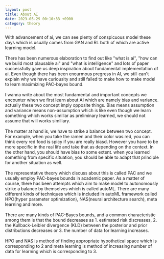 ```yaml
---
layout: post
title: About AI
date: 2023-05-29 00:10:33 +0900
category: theory
---
```


With advancement of ai, we can see plenty of conspicuous model these days which is usually comes from GAN and RL both of which are active learning model.
<br/>
<br/>
There has been numerous elaboration to find out like "what is ai", "how can we build most plausable ai" and "what is intelligence" and lots of paper successfully gave us deep inspiration about fundamental implementation of ai. Even though there has been enourmous pregress in AI, we still can't explain why we have curiousity and still failed to make how to make model to learn maximizing PAC-bayes bound.
<br/>
<br/>
I wanna write about the most fundamental and important concepts we encounter when we first learn about AI which are namely bias and variance.
actually these two concept imply opposite things. Bias means assumption and variance means non-assumption which is like even though we learn something which works simillar as preliminary learned, we should not assume that will works simillary.
<br/>
<br/>
The matter at hand is, we have to strike a balance between two concept. For example, when you take the ramen and their color was red, you can think every red food is spicy if you are really biasd. However you have to be more specific in the real life and take that as depending on the context. In the other hand, you should have bias to some extent. when you learned something from specific situation, you should be able to adapt that principle for another situation as well.
<br/>
<br/>
The representative theory which discuss about this is called PAC and we usually employ PAC-bayes bounds in academic paper. As a matter of course, there has been attempts which aim to make model to autonomously strike a balance by themselves which is called autoML.
There are many different kinds of techniques which is included in autoML framework called HPO(hyper parameter optimization), NAS(neural architecture search), meta learning and more.
<br/>
<br/>
There are many kinds of PAC-Bayes bounds, and a common characteristic among them is that the bound decreases as 1. estimated risk discreases, 2. the Kullback-Leibler divergence (KLD) between the posterior and prior distributions decreases or 3. the number of data for learning increases.
<br/>
<br/>
HPO and NAS is method of finding appropriate hypothetical space which is corresponding to 2 and meta learning is method of increasing number of data for learning which is corresponding to 3.